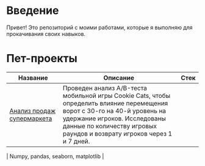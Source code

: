 # Введение
Привет! Это репозиторий с моими работами, которые я выполняю для прокачивания своих навыков.
# Пет-проекты
| Название                                                                                                               | Описание                                                                                                                                                       | Стек                                |
|------------------------------------------------------------------------------------------------------------------------|----------------------------------------------------------------------------------------------------------------------------------------------------------------|-------------------------------------|
| [Анализ продаж супермаркета](https://github.com/muilpop/pet_projects/blob/main/mobile_game_cookie_cats_ab_testing.ipynb) | Проведен анализ A/B-теста мобильной игры Cookie Cats, чтобы определить влияние перемещения ворот с 30-го на 40-й уровень на удержание игроков. Исследованы данные по количеству игровых раундов и возврату игроков через 1 и 7 дней.

 | Numpy, pandas, seaborn, matplotlib |
